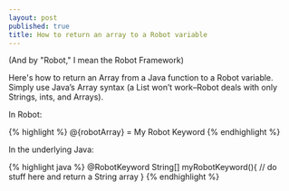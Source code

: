 ```yaml
---
layout: post
published: true
title: How to return an array to a Robot variable
---
```

(And by "Robot," I mean the Robot Framework)

Here's how to return an Array from a Java function to a Robot variable. Simply use Java’s Array syntax (a List won’t work–Robot deals with only Strings, ints, and Arrays).

In Robot:

{% highlight %}
@{robotArray} =    My Robot Keyword
{% endhighlight %}

In the underlying Java:

{% highlight java %}
@RobotKeyword
String[] myRobotKeyword(){
   // do stuff here and return a String array
}
{% endhighlight %}
